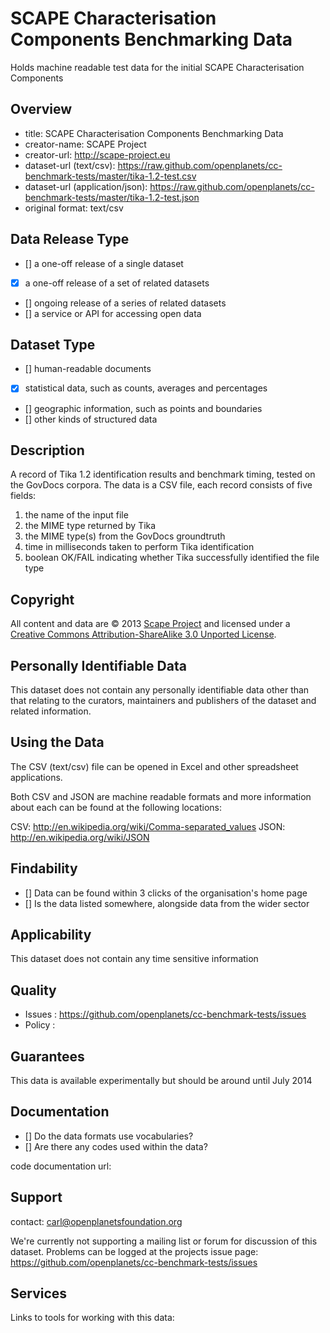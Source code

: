 SCAPE Characterisation Components Benchmarking Data
===================================================

Holds machine readable test data for the initial SCAPE Characterisation Components 

Overview
--------

* title: SCAPE Characterisation Components Benchmarking Data
* creator-name: SCAPE Project
* creator-url: http://scape-project.eu
* dataset-url (text/csv): https://raw.github.com/openplanets/cc-benchmark-tests/master/tika-1.2-test.csv
* dataset-url (application/json): https://raw.github.com/openplanets/cc-benchmark-tests/master/tika-1.2-test.json
* original format: text/csv

Data Release Type
-----------------

- [] a one-off release of a single dataset
- [x] a one-off release of a set of related datasets
- [] ongoing release of a series of related datasets
- [] a service or API for accessing open data

Dataset Type 
--------------------

- [] human-readable documents
- [x] statistical data, such as counts, averages and percentages
- [] geographic information, such as points and boundaries
- [] other kinds of structured data

Description
-----------

A record of Tika 1.2 identification results and benchmark timing, tested on the GovDocs corpora.
The data is a CSV file, each record consists of five fields:

1. the name of the input file
2. the MIME type returned by Tika
3. the MIME type(s) from the GovDocs groundtruth
4. time in milliseconds taken to perform Tika identification
5. boolean OK/FAIL indicating whether Tika successfully identified the file type

Copyright
---------

All content and data are © 2013 [Scape Project](http://www.scape-project.eu/) and licensed under a [Creative Commons Attribution-ShareAlike 3.0 Unported License](http://creativecommons.org/licenses/by-sa/3.0/deed.en_GB).

Personally Identifiable Data 
----------------------------

This dataset does not contain any personally identifiable data other than that relating to the curators, maintainers and publishers of the dataset and related information.

Using the Data
--------------
The CSV (text/csv) file can be opened in Excel and other spreadsheet applications.

Both CSV and JSON are machine readable formats and more information about each can be found at the following locations:

CSV: http://en.wikipedia.org/wiki/Comma-separated_values 
JSON: http://en.wikipedia.org/wiki/JSON

Findability
-----------

- [] Data can be found within 3 clicks of the organisation's home page
- [] Is the data listed somewhere, alongside data from the wider sector

Applicability
-------------

This dataset does not contain any time sensitive information

Quality
-------

* Issues : https://github.com/openplanets/cc-benchmark-tests/issues
* Policy : 

Guarantees
----------
This data is available experimentally but should be around until July 2014

Documentation
-------------

- [] Do the data formats use vocabularies?
- [] Are there any codes used within the data?

code documentation url:

Support
-------

contact: carl@openplanetsfoundation.org

We're currently not supporting a mailing list or forum for discussion of this dataset.
Problems can be logged at the projects issue page: https://github.com/openplanets/cc-benchmark-tests/issues

Services
--------

Links to tools for working with this data:

